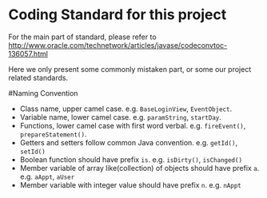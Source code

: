 Coding Standard for this project
================

For the main part of standard, please refer to http://www.oracle.com/technetwork/articles/javase/codeconvtoc-136057.html

Here we only present some commonly mistaken part, or some our project related standards.

#Naming Convention
- Class name, upper camel case. e.g. `BaseLoginView`, `EventObject`.
- Variable name, lower camel case. e.g. `paramString`, `startDay`.
- Functions, lower camel case with first word verbal. e.g. `fireEvent()`, `prepareStatement()`.
- Getters and setters follow common Java convention. e.g. `getId()`, `setId()`
- Boolean function should have prefix `is`. e.g. `isDirty()`, `isChanged()`
- Member variable of array like(collection) of objects should have prefix `a`. e.g. `aAppt`, `aUser`
- Member variable with integer value should have prefix `n`. e.g. `nAppt`

